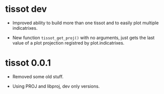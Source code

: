 # tissot dev

* Improved ability to build more than one tissot and to easily plot multiple indicatrixes. 

* New function `tissot_get_proj()` with no arguments, just gets the last value of a plot projection
registred by plot.indicatrixes. 


# tissot 0.0.1

* Removed some old stuff. 

* Using PROJ and libproj, dev only versions. 

